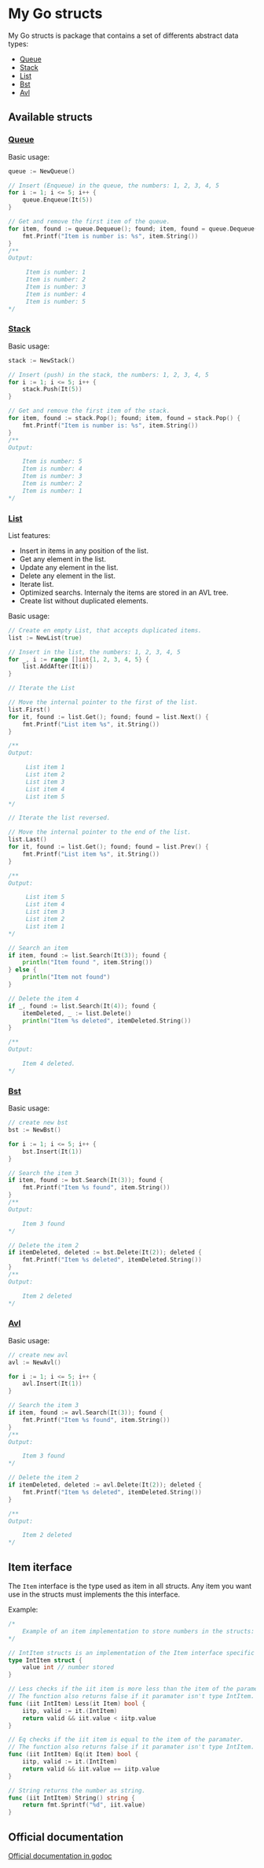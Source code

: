 My Go structs
=============

My Go structs is package that contains a set of differents abstract data types:
* [Queue](https://en.wikipedia.org/wiki/Queue_\(abstract_data_type\))
* [Stack](https://en.wikipedia.org/wiki/Stack_\(abstract_data_type\))
* [List](https://en.wikipedia.org/wiki/Doubly_linked_list)
* [Bst](https://en.wikipedia.org/wiki/Binary_search_tree)
* [Avl](https://en.wikipedia.org/wiki/AVL_tree)

Available structs
-----------------

### [Queue](https://en.wikipedia.org/wiki/Queue_\(abstract_data_type\))
Basic usage:
```go
queue := NewQueue()

// Insert (Enqueue) in the queue, the numbers: 1, 2, 3, 4, 5
for i := 1; i <= 5; i++ {
	queue.Enqueue(It(5))
}

// Get and remove the first item of the queue.
for item, found := queue.Dequeue(); found; item, found = queue.Dequeue() {
	fmt.Printf("Item is number is: %s", item.String())
}
/**
Output:

	 Item is number: 1
	 Item is number: 2
	 Item is number: 3
	 Item is number: 4
	 Item is number: 5
*/
```

### [Stack](https://en.wikipedia.org/wiki/Stack_\(abstract_data_type\))
Basic usage:
```go
stack := NewStack()

// Insert (push) in the stack, the numbers: 1, 2, 3, 4, 5
for i := 1; i <= 5; i++ {
	stack.Push(It(5))
}

// Get and remove the first item of the stack.
for item, found := stack.Pop(); found; item, found = stack.Pop() {
	fmt.Printf("Item is number is: %s", item.String())
}
/**
Output:

	Item is number: 5
	Item is number: 4
	Item is number: 3
	Item is number: 2
	Item is number: 1
*/
```

### [List](https://en.wikipedia.org/wiki/Doubly_linked_list)
List features:
* Insert in items in any position of the list.
* Get any element in the list.
* Update any element in the list.
* Delete any element in the list.
* Iterate list.
* Optimized searchs. Internaly the items are stored in an AVL tree.
* Create list without duplicated elements.

Basic usage:
```go
// Create en empty List, that accepts duplicated items.
list := NewList(true)

// Insert in the list, the numbers: 1, 2, 3, 4, 5
for _, i := range []int{1, 2, 3, 4, 5} {
	list.AddAfter(It(i))
}

// Iterate the List

// Move the internal pointer to the first of the list.
list.First()
for it, found := list.Get(); found; found = list.Next() {
	fmt.Printf("List item %s", it.String())
}

/**
Output:

	 List item 1
	 List item 2
	 List item 3
	 List item 4
	 List item 5
*/

// Iterate the list reversed.

// Move the internal pointer to the end of the list.
list.Last()
for it, found := list.Get(); found; found = list.Prev() {
	fmt.Printf("List item %s", it.String())
}

/**
Output:

	 List item 5
	 List item 4
	 List item 3
	 List item 2
	 List item 1
*/

// Search an item
if item, found := list.Search(It(3)); found {
	println("Item found ", item.String())
} else {
	println("Item not found")
}

// Delete the item 4
if _, found := list.Search(It(4)); found {
	itemDeleted, _ := list.Delete()
	println("Item %s deleted", itemDeleted.String())
}

/**
Output:

	Item 4 deleted.
*/
```

### [Bst](https://en.wikipedia.org/wiki/Binary_search_tree)
Basic usage:
```go
// create new bst
bst := NewBst()

for i := 1; i <= 5; i++ {
	bst.Insert(It(1))
}

// Search the item 3
if item, found := bst.Search(It(3)); found {
	fmt.Printf("Item %s found", item.String())
}
/**
Output:

	Item 3 found
*/

// Delete the item 2
if itemDeleted, deleted := bst.Delete(It(2)); deleted {
	fmt.Printf("Item %s deleted", itemDeleted.String())
}
/**
Output:

	Item 2 deleted
*/

```

### [Avl](https://en.wikipedia.org/wiki/AVL_tree)
Basic usage:
```go
// create new avl
avl := NewAvl()

for i := 1; i <= 5; i++ {
	avl.Insert(It(1))
}

// Search the item 3
if item, found := avl.Search(It(3)); found {
	fmt.Printf("Item %s found", item.String())
}
/**
Output:

	Item 3 found
*/

// Delete the item 2
if itemDeleted, deleted := avl.Delete(It(2)); deleted {
	fmt.Printf("Item %s deleted", itemDeleted.String())
}

/**
Output:

	Item 2 deleted
*/
```

Item iterface
-------------
The `Item` interface is the type used as item in all structs. Any item you want use in the structs
must implements the this interface. 

Example:
```go
/* 
	Example of an item implementation to store numbers in the structs:
*/

// IntItem structs is an implementation of the Item interface specific for storing int numbers.
type IntItem struct {
	value int // number stored
}

// Less checks if the iit item is more less than the item of the parameter.
// The function also returns false if it paramater isn't type IntItem.
func (iit IntItem) Less(it Item) bool {
	iitp, valid := it.(IntItem)
	return valid && iit.value < iitp.value
}

// Eq checks if the iit item is equal to the item of the paramater.
// The function also returns false if it paramater isn't type IntItem.
func (iit IntItem) Eq(it Item) bool {
	iitp, valid := it.(IntItem)
	return valid && iit.value == iitp.value
}

// String returns the number as string.
func (iit IntItem) String() string {
	return fmt.Sprintf("%d", iit.value)
}
```

Official documentation
----------------------
[Official documentation in godoc](https://godoc.org/github.com/davidnotplay/my-go-structs)
